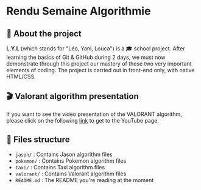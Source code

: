 # Rendu Semaine Algorithmie

## 📕 About the project

**L.Y.L** (which stands for "Léo, Yani, Louca") is a 🎓 school project. After learning the basics of Git & GitHub during 2 days, we must now demonstrate through this project our mastery of these two very important elements of coding.
The project is carried out in front-end only, with native HTML/CSS.

## 🎬 Valorant algorithm presentation

If you want to see the video presentation of the VALORANT algorithm, please click on the following [link](https://youtu.be/OU3-a4rS9YQ) to get to the YouTube page.

## 📁 Files structure

-   `jason/` : Contains Jason algorithm files
-   `pokemon/` : Contains Pokemon algorithm files
-   `taxi/` : Contains Taxi algorithm files
-   `valorant/` : Contains Valorant algorithm files
-   `README.md` : The README you're reading at the moment
